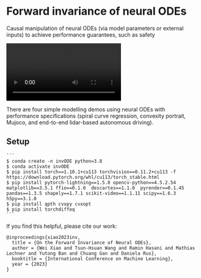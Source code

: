 # Forward invariance of neural ODEs

Causal manipulation of neural ODEs (via model parameters or external inputs) to achieve performance guarantees, such as safety 

![pipeline](imgs/obs_walker_invariance.mp4) 

There are four simple modelling demos using neural ODEs with performance specifications (spiral curve regression, convexity portrait, Mujoco, and end-to-end lidar-based autonomous driving).

## Setup

    ```
    $ conda create -n invODE python=3.8
    $ conda activate invODE
    $ pip install torch==1.10.1+cu113 torchvision==0.11.2+cu113 -f https://download.pytorch.org/whl/cu113/torch_stable.html
    $ pip install pytorch-lightning==1.5.8 opencv-python==4.5.2.54 matplotlib==3.5.1 ffio==0.1.0  descartes==1.1.0  pyrender==0.1.45  pandas==1.3.5 shapely==1.7.1 scikit-video==1.1.11 scipy==1.6.3 h5py==3.1.0
    $ pip install qpth cvxpy cvxopt
    $ pip install torchdiffeq
    ```


If you find this helpful, please cite our work:
```
@inproceedings{xiao2023inv,
  title = {On the Forward Invariance of Neural ODEs},
  author = {Wei Xiao and Tsun-Hsuan Wang and Ramin Hasani and Mathias Lechner and Yutong Ban and Chuang Gan and Daniela Rus},
  booktitle = {International Conference on Machine Learning},
  year = {2023}
}
```